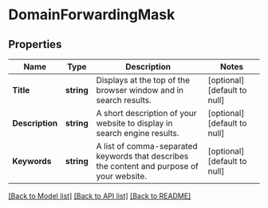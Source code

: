 # DomainForwardingMask

## Properties
Name | Type | Description | Notes
------------ | ------------- | ------------- | -------------
**Title** | **string** | Displays at the top of the browser window and in search results. | [optional] [default to null]
**Description** | **string** | A short description of your website to display in search engine results. | [optional] [default to null]
**Keywords** | **string** | A list of comma-separated keywords that describes the content and purpose of your website. | [optional] [default to null]

[[Back to Model list]](../README.md#documentation-for-models) [[Back to API list]](../README.md#documentation-for-api-endpoints) [[Back to README]](../README.md)

